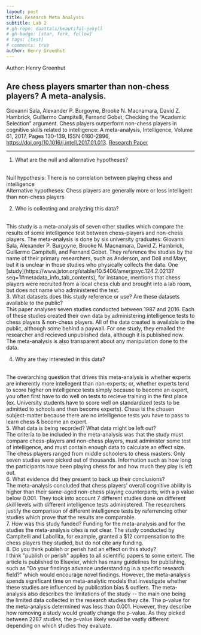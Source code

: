 ```yaml
---
layout: post
title: Research Meta Analysis
subtitle: Lab 2
# gh-repo: daattali/beautiful-jekyll
# gh-badge: [star, fork, follow]
# tags: [test]
# comments: true
author: Henry Greenhut
---
```

Author: Henry Greenhut
<br/>

## Are chess players smarter than non-chess players? A meta-analysis. ##

Giovanni Sala, Alexander P. Burgoyne, Brooke N. Macnamara, David Z. Hambrick, Guillermo Campitelli, Fernand Gobet,
Checking the “Academic Selection” argument. Chess players outperform non-chess players in cognitive skills related to intelligence: A meta-analysis,
Intelligence,
Volume 61,
2017,
Pages 130-139,
ISSN 0160-2896,
https://doi.org/10.1016/j.intell.2017.01.013.
[Research Paper](https://reader.elsevier.com/reader/sd/pii/S0160289616301635?token=86F16125186C1BCBE67F2AC68C7B2045B53E7FC4460912DA075BB7907886111FE9D2599887B22BDF3B42219A463205F7&originRegion=us-east-1&originCreation=20221106213613)

---
1. What are the null and alternative hypotheses?
<br/>
Null hypothesis: There is no correlation between playing chess and intelligence
<br/>
Alternative hypotheses: Chess players are generally more or less intelligent than non-chess players

2. Who is collecting and analyzing this data?
<br/>
This study is a meta-analysis of seven other studies which compare the results of some intelligence test between chess-players and non-chess players. The meta-analysis is done by six university graduates: Giovanni Sala, Alexander P. Burgoyne, Brooke N. Macnamara, David Z. Hambrick, Guillermo Campitelli, and Fernand Gobet. They reference the studies by the name of their primary researchers, such as Anderson, and Doll and Mayr, but it is unclear in those studies who physically collects the data. One [study](https://www.jstor.org/stable/10.5406/amerjpsyc.124.2.0213?seq=1#metadata_info_tab_contents), for instance, mentions that chess players were recruited from a local chess club and brought into a lab room, but does not name who administered the test.
<br/>
3. What datasets does this study reference or use? Are these datasets available to the public?
<br/>
This paper analyses seven studies conducted between 1987 and 2016. Each of these studies created their own data by administering intelligence tests to chess players & non-chess players. All of the data created is available to the public, although some behind a paywall. For one study, they emailed the researcher and recieved unpublished data, although it is published now. The meta-analysis is also transparent about any manipulation done to the data.
<br/>

4. Why are they interested in this data?
<br/>
The overarching question that drives this meta-analysis is whether experts are inherently more intellegent than non-experts; or, whether experts tend to score higher on intelligence tests simply because to become an expert, you often first have to do well on tests to recieve training in the first place (ex. University students have to score well on standardized tests to be admitted to schools and then become experts). Chess is the chosen subject-matter because there are no intelligence tests you have to pass to learn chess & become an expert.
<br/>
5. What data is being recorded? What data might be left out?
<br/>
The criteria to be included in the meta-analysis was that the study must compare chess-players and non-chess players, must administer some test of intelligence, and must contain enough data to calculate an effect size. The chess players ranged from middle schoolers to chess masters. Only seven studies were picked out of thousands. Information such as how long the participants have been playing chess for and how much they play is left out.
<br/>
6. What evidence did they present to back up their conclusions?
<br/>
The meta-analysis concluded that chess players' overall cognitive ability is higher than their same-aged non-chess playing counterparts, with a p value below 0.001. They took into account 7 different studies done on different skill levels with different intelligence tests administered. The researchers justify the comparison of different intelligence tests by referrencing other studies which prove that the results are comparable.
<br/>
7. How was this study funded?
Funding for the meta-analysis and for the studies the meta-analysis cites is not clear. The study conducted by Campitelli and Labollita, for example, granted a $12 compensation to the chess players they studied, but do not cite any funding. 
<br/>
8. Do you think publish or perish had an effect on this study?
<br/>
I think "publish or perish" applies to all scientific papers to some extent. The article is published to Elsevier, which has many guidelines for publishing, such as "Do your findings advance understanding in a
specific research field?" which would encourage novel findings. However, the meta-analysis spends significant time on meta-analytic models that investigate whether these studies are influenced by publication bias & outliers. The meta-analysis also describes the limitations of the study -- the main one being the limited data collected in the research studies they cite.
The p-value for the meta-analysis determined was less than 0.001. However, they describe how removing a study would greatly change the p-value. As they picked between 2287 studies, the p-value likely would be vastly different depending on which studies they evaluate.
<br/>